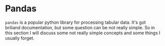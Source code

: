 # Pandas

`pandas` is a popular python library for processing tabular data. It's got briliand documentation, but some question can be not really simple. So in this section I will discuss some not really simple concepts and some things I usually forget.